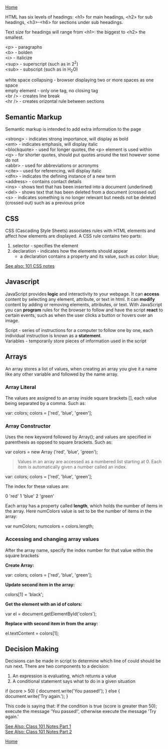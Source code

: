 
[Home](README.md)

HTML has six levels of headings: \<h1> for main headings, \<h2> for sub headings, \<h3>-\<h6> for sections under sub heeadings.  

Text size for headings will range from \<h1>: the biggest to \<h2> the smallest.

\<p> - paragraphs  
\<b> - bolden  
\<i> - italicize  
\<sup> - superscript (such as in 2<sup>2</sup>)  
\<sub> - subscript (such as in H<sub>2</sub>O)  

white space collapsing - browser displaying two or more spaces as one space  
empty element - only one tag, no closing tag  
\<br /> - creates line break  
\<hr /> - creates orizontal rule between sections  

## Semantic Markup

Semantic markup is intended to add extra information to the page  

\<strong> - indicates strong importance, will display as bold  
\<em> - indicates emphasis, will display italic  
\<blockquote> - used for longer quotes, the \<p> element is used within  
\<q> - for shorter quotes, should put quotes around the text however some do not  
\<abbr> - used for abbreviations or acronyms  
\<cite> - used for referencing, will display italic  
\<dfn> - indicates the defining instance of a new term  
\<address> - contains contact details  
\<ins> - shows text that has been inserted into a document (underlined)  
\<del> - shows text that has been deleted from a document (crossed out)  
\<s> - indicates something is no longer relevant but needs not be deleted (crossed out) such as a previous price  

## CSS

CSS (Cascading Style Sheets) associates rules with HTML elements and affect how elements are displayed. A CSS rule contains two parts:  
1. selector - specifies the element
1. declaration - indicates how the elements should appear
    - a declaration contains a property and its value, such as color: blue;

[See also: 101 CSS notes](css.md)

## Javascript

JavaScript provides **logic** and interactivity to your webpage. It can **access** content by selecting any element, attribute, or text in html. It can **modify** content by adding or removing elements, attributes, or text. With JavaScript you can **program** rules for the browser to follow and have the script **react** to certain events, such as when the user clicks a button or hovers over an image.

Script - series of instructions for a computer to follow one by one, each individual instruction is known as a **statement**.  
Variables - temporarily store pieces of information used in the script

## Arrays

 An array stores a list of values, when creating an array you give it a name like any other variable and followed by the name array. 

### Array Literal
The values are assigned to an array inside square brackets [], each value being separated by a comma. Such as:  

var: colors;
colors = ['red', 'blue', 'green'];

### Array Constructor
Uses the new keyword followed by Array(); and values are specified in parenthesis as oppsed to square brackets. Such as:  

var colors = new Array ('red', 'blue', 'green');

> Values in an array are accessed as a numbered list starting at 0. Each item is automatically given a number called an index.  

var: colors;
colors = ['red', 'blue', 'green'];  

The index for these values are:  

0 'red'
1 'blue'
2 'green'

Each array has a property called **length**, which holds the number of items in the array. Here numColors value is set to be the number of items in the array:   

var numColors;
numcolors = colors.length;

### Accessing and changing array values

After the array name, specify the index number for that value within the square brackets  

**Create Array:**  

var: colors;
colors = ['red', 'blue', 'green'];  

**Update second item in the array:**  

colors\[1] = 'black';

**Get the element with an id of colors:**  

var el = document.getElementById('colors');  

**Replace with second item in from the array:**  

el.textContent = colors\[1];

## Decision Making

Decisions can be made in script to determine which line of could should be run next. There are two components to a decision:  
1. An expression is evaluating, which returns a value
1. A conditional statement says what to do in a given situation  

if (score > 50) {
    document.write('You passed!');
} else {
    document.write('Try again.');
}  

This code is saying that:
If the condition is true (score is greater than 50); execute the message 'You passed!', otherwise execute the message 'Try again.'

[See Also: Class 101 Notes Part 1](javascript.md)  
[See Also: Class 101 Notes Part 2](morejs.md)  

[Home](README.md)

